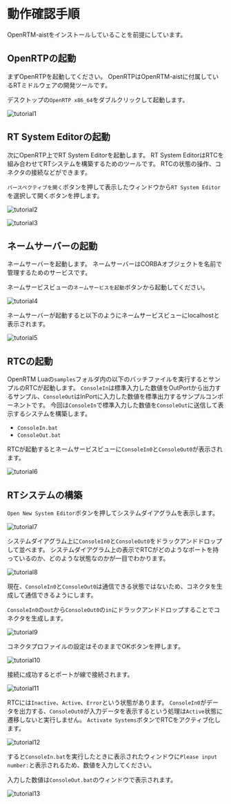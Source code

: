 # 動作確認手順

OpenRTM-aistをインストールしていることを前提にしています。

## OpenRTPの起動
まずOpenRTPを起動してください。
OpenRTPはOpenRTM-aistに付属しているRTミドルウェアの開発ツールです。


デスクトップの`OpenRTP x86_64`をダブルクリックして起動します。

![tutorial1](https://user-images.githubusercontent.com/6216077/47963219-3845fa00-e06c-11e8-8fbb-8efce9b3c6e1.png)

## RT System Editorの起動
次にOpenRTP上でRT System Editorを起動します。
RT System EditorはRTCを組み合わせてRTシステムを構築するためのツールです。
RTCの状態の操作、コネクタの接続などができます。

`パースペクティブを開く`ボタンを押して表示したウィンドウから`RT System Editor`を選択して開くボタンを押します。

![tutorial2](https://user-images.githubusercontent.com/6216077/47963218-37ad6380-e06c-11e8-8af6-a157897b4c73.png)

![tutorial3](https://user-images.githubusercontent.com/6216077/47963217-37ad6380-e06c-11e8-90af-da7f3bd0956e.png)


## ネームサーバーの起動

ネームサーバーを起動します。
ネームサーバーはCORBAオブジェクトを名前で管理するためのサービスです。

ネームサービスビューの`ネームサービスを起動`ボタンから起動してください。

![tutorial4](https://user-images.githubusercontent.com/6216077/47963216-37ad6380-e06c-11e8-8263-6ec19fc99670.png)

ネームサーバーが起動すると以下のようにネームサービスビューにlocalhostと表示されます。

![tutorial5](https://user-images.githubusercontent.com/6216077/47963215-3714cd00-e06c-11e8-8e97-547e7aef1df1.png)

## RTCの起動
OpenRTM Luaの`samples`フォルダ内の以下のバッチファイルを実行するとサンプルのRTCが起動します。
`ConsoleIn`は標準入力した数値をOutPortから出力するサンプル、`ConsoleOut`はInPortに入力した数値を標準出力するサンプルコンポーネントです。
今回は`ConsoleIn`で標準入力した数値を`ConsoleOut`に送信して表示するシステムを構築します。

* `ConsoleIn.bat`
* `ConsoleOut.bat`

RTCが起動するとネームサービスビューに`ConsoleIn0`と`ConsoleOut0`が表示されます。

![tutorial6](https://user-images.githubusercontent.com/6216077/47963213-3714cd00-e06c-11e8-95a7-a18517af728b.png)

## RTシステムの構築
`Open New System Editor`ボタンを押してシステムダイアグラムを表示します。

![tutorial7](https://user-images.githubusercontent.com/6216077/47963212-3714cd00-e06c-11e8-96e7-a8728b858b8c.png)

システムダイアグラム上に`ConsoleIn0`と`ConsoleOut0`をドラックアンドドロップして並べます。
システムダイアグラム上の表示でRTCがどのようなポートを持っているのか、どのような状態なのかが一目でわかります。

![tutorial8](https://user-images.githubusercontent.com/6216077/47963225-38de9080-e06c-11e8-881d-563598b56aa5.png)

現在、`ConsoleIn0`と`ConsoleOut0`は通信できる状態ではないため、コネクタを生成して通信できるようにします。

`ConsoleIn0`の`out`から`ConsoleOut0`の`in`にドラックアンドドロップすることでコネクタを生成します。

![tutorial9](https://user-images.githubusercontent.com/6216077/47963224-38de9080-e06c-11e8-9ea7-46330b5d1bfb.png)

コネクタプロファイルの設定はそのままでOKボタンを押します。

![tutorial10](https://user-images.githubusercontent.com/6216077/47963223-38de9080-e06c-11e8-9e12-90f177ea7f7f.png)

接続に成功するとポートが線で接続されます。

![tutorial11](https://user-images.githubusercontent.com/6216077/47963222-3845fa00-e06c-11e8-8d3b-83f99ab3c320.png)

RTCには`Inactive`、`Active`、`Error`という状態があります。
`ConsoleIn0`がデータを出力する、`ConsoleOut0`が入力データを表示するという処理は`Active`状態に遷移しないと実行しません。
`Activate Systems`ボタンでRTCをアクティブ化します。

![tutorial12](https://user-images.githubusercontent.com/6216077/47963221-3845fa00-e06c-11e8-88ba-aacc93a888bf.png)

すると`ConsoleIn.bat`を実行したときに表示されたウィンドウに`Please input number:`と表示されるため、数値を入力してください。

入力した数値は`ConsoleOut.bat`のウィンドウで表示されます。

![tutorial13](https://user-images.githubusercontent.com/6216077/47963220-3845fa00-e06c-11e8-9113-eb065b47888a.png)
